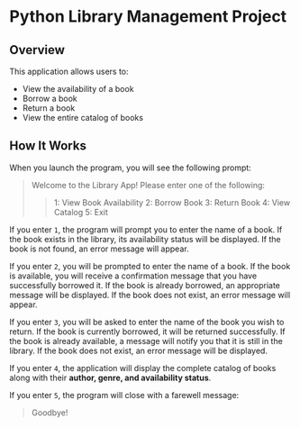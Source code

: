 # Python Library Management Project

## Overview

This application allows users to:

- View the availability of a book  
- Borrow a book  
- Return a book  
- View the entire catalog of books

## How It Works

When you launch the program, you will see the following prompt:  

> Welcome to the Library App! Please enter one of the following:
>> 1: View Book Availability
>> 2: Borrow Book
>> 3: Return Book
>> 4: View Catalog
>> 5: Exit

If you enter `1`, the program will prompt you to enter the name of a book. If the book exists in the library, its availability status will be displayed. If the book is not found, an error message will appear.  

If you enter `2`, you will be prompted to enter the name of a book. If the book is available, you will receive a confirmation message that you have successfully borrowed it. If the book is already borrowed, an appropriate message will be displayed. 
If the book does not exist, an error message will appear.  

If you enter `3`, you will be asked to enter the name of the book you wish to return. If the book is currently borrowed, it will be returned successfully. 
If the book is already available, a message will notify you that it is still in the library. If the book does not exist, an error message will be displayed. 

If you enter `4`, the application will display the complete catalog of books along with their **author, genre, and availability status**. 

If you enter `5`, the program will close with a farewell message:  

> Goodbye!
